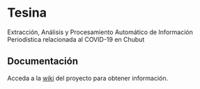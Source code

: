 # Tesina
Extracción, Análisis y Procesamiento Automático de Información Periodística relacionada al COVID-19 en Chubut

## Documentación

Acceda a la [wiki](https://github.com/emanuelbalcazar/tesina/wiki) del proyecto para obtener información.